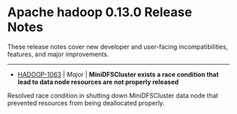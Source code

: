 
<!---
# Licensed to the Apache Software Foundation (ASF) under one
# or more contributor license agreements.  See the NOTICE file
# distributed with this work for additional information
# regarding copyright ownership.  The ASF licenses this file
# to you under the Apache License, Version 2.0 (the
# "License"); you may not use this file except in compliance
# with the License.  You may obtain a copy of the License at
#
#     http://www.apache.org/licenses/LICENSE-2.0
#
# Unless required by applicable law or agreed to in writing, software
# distributed under the License is distributed on an "AS IS" BASIS,
# WITHOUT WARRANTIES OR CONDITIONS OF ANY KIND, either express or implied.
# See the License for the specific language governing permissions and
# limitations under the License.
-->
# Apache hadoop  0.13.0 Release Notes

These release notes cover new developer and user-facing incompatibilities, features, and major improvements.


---

* [HADOOP-1063](https://issues.apache.org/jira/browse/HADOOP-1063) | *Major* | **MiniDFSCluster exists a race condition that lead to data node resources are not properly released**

Resolved race condition in shutting down MiniDFSCluster data node that prevented resources from being deallocated properly.



